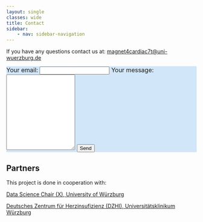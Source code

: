 ```yaml
---
layout: single
classes: wide
title: Contact
sidebar:
    - nav: sidebar-navigation
---
```


If you have any questions contact us at: [magnet4cardiac7t@uni-wuerzburg.de](mailto:magnet4cardiac7t@uni-wuerzburg.de)

<!-- modify this form HTML and place wherever you want your form -->
<form
  style="font-size: 16px; background: #d1e6f8   "
  action="https://formspree.io/f/mwpvnlra"
  method="POST"
>
  <label>
    Your email:
    <input type="email" name="email">
  </label>
  <label>
    Your message:
    <textarea style="min-height: 200px" name="message"></textarea>
  </label>
  <!-- your other form fields go here -->
  <button type="submit">Send</button>
</form>

## Partners
This project is done in cooperation with:

<a class="reference external" href="https://dmir.org/">Data Science Chair (X), University of Würzburg</a>

<a class="reference external" href="https://www.ukw.de/behandlungszentren/dzhi/startseite/">Deutsches Zentrum für Herzinsufizienz (DZHI), Universitätsklinikum Würzburg</a>

